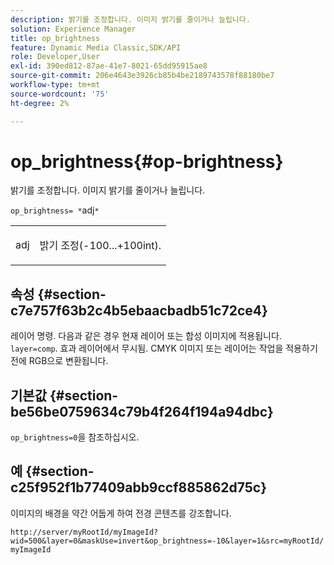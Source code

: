 ```yaml
---
description: 밝기를 조정합니다. 이미지 밝기를 줄이거나 늘립니다.
solution: Experience Manager
title: op_brightness
feature: Dynamic Media Classic,SDK/API
role: Developer,User
exl-id: 390ed812-87ae-41e7-8021-65dd95915ae8
source-git-commit: 206e4643e3926cb85b4be2189743578f88180be7
workflow-type: tm+mt
source-wordcount: '75'
ht-degree: 2%

---
```


# op_brightness{#op-brightness}

밝기를 조정합니다. 이미지 밝기를 줄이거나 늘립니다.

`op_brightness= *`adj`*`

<table id="simpletable_2B5DB95B1FF044C8BD226D4F8311E806"> 
 <tr class="strow"> 
  <td class="stentry"> <p><span class="varname"> adj</span> </p> </td> 
  <td class="stentry"> <p>밝기 조정(-100...+100int). </p></td> 
 </tr> 
</table>

## 속성 {#section-c7e757f63b2c4b5ebaacbadb51c72ce4}

레이어 명령. 다음과 같은 경우 현재 레이어 또는 합성 이미지에 적용됩니다. `layer=comp`. 효과 레이어에서 무시됨. CMYK 이미지 또는 레이어는 작업을 적용하기 전에 RGB으로 변환됩니다.

## 기본값 {#section-be56be0759634c79b4f264f194a94dbc}

`op_brightness=0`을 참조하십시오.

## 예 {#section-c25f952f1b77409abb9ccf885862d75c}

이미지의 배경을 약간 어둡게 하여 전경 콘텐츠를 강조합니다.

`http://server/myRootId/myImageId?wid=500&layer=0&maskUse=invert&op_brightness=-10&layer=1&src=myRootId/myImageId`
